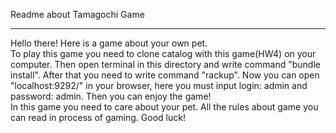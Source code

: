 Readme about Tamagochi Game
__________________________
Hello there! Here is a game about your own pet.  
To play this game you need to clone catalog with this game(HW4) on your computer. Then open terminal
in this directory and write command "bundle install". After that you need to write command
"rackup". Now you can open "localhost:9292/" in your browser, here you must input login: admin and
password: admin. Then you can enjoy the game!  
In this game you need to care about your pet. All the rules about game you can read in
process of gaming. Good luck!